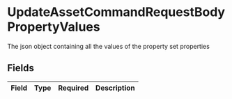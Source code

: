 # UpdateAssetCommandRequestBodyPropertyValues

The json object containing all the values of the property set properties


## Fields

| Field       | Type        | Required    | Description |
| ----------- | ----------- | ----------- | ----------- |